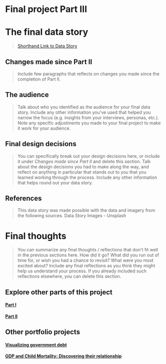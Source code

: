 # Final project Part III

# The final data story
> [Shorthand Link to Data Story](https://carnegiemellon.shorthandstories.com/tswdyourhomeyourfuture/index.html)

## Changes made since Part II
> Include few paragraphs that reflects on changes you made since the completion of Part II. 


## The audience
> Talk about who you identified as the audience for your final data story.  Include any other information you've used that helped you narrow the focus (e.g. insights from your interviews, personas, etc.).  Note any specific adjustments you made to your final project to make it work for your audience.


## Final design decisions
> You can specifically break out your design decisions here, or include it under *Changes made since Part II* and delete this section. Talk about the design decisions you had to make along the way, and reflect on anything in particular that stands out to you that you learned working through the process.  Include any other information that helps round out your data story. 


## References
> This data story was made possible with the data and imagery from the following sources.
> Data Story Images - Unsplash   
> 


# Final thoughts
> You can summarize any final thoughts / reflections that don't fit well in the previous sections here.  How did it go?  What did you run out of time for, or wish you had a chance to revisit?  What were you most excited about?  Include any final reflections as you think they might help us understand your process.  If you already included such reflections elsewhere, you can delete this section.  

## Explore other parts of this project    
#### [Part I](/havensidehomemod.md)   
#### [Part II](/final-project-part-two.md)   

## Other portfolio projects    
#### [Visualizing government debt](/govtdebt.md)   
#### [GDP and Child Mortality: Discovering their relationship](/childmortality.md)   
